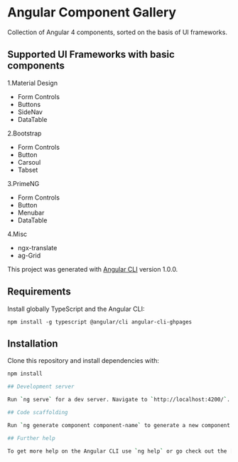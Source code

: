 # Angular Component Gallery

Collection of Angular 4 components, sorted on the basis of UI frameworks.

## Supported UI Frameworks with basic components

1.Material Design
  - Form Controls
  - Buttons
  - SideNav
  - DataTable

2.Bootstrap
  - Form Controls
  - Button
  - Carsoul
  - Tabset

3.PrimeNG
  - Form Controls
  - Button
  - Menubar
  - DataTable

4.Misc
  - ngx-translate
  - ag-Grid

This project was generated with [Angular CLI](https://github.com/angular/angular-cli) version 1.0.0.

## Requirements

Install globally TypeScript and the Angular CLI:

```
npm install -g typescript @angular/cli angular-cli-ghpages
```

## Installation

Clone this repository and install dependencies with:

```bash
npm install

## Development server

Run `ng serve` for a dev server. Navigate to `http://localhost:4200/`. The app will automatically reload if you change any of the source files.

## Code scaffolding

Run `ng generate component component-name` to generate a new component. You can also use `ng generate directive/pipe/service/class/module`.

## Further help

To get more help on the Angular CLI use `ng help` or go check out the [Angular CLI README](https://github.com/angular/angular-cli/blob/master/README.md).

